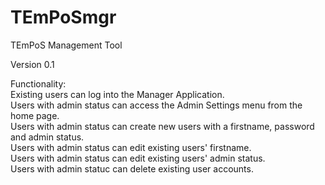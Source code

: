 # TEmPoSmgr
TEmPoS Management Tool

Version 0.1<br>

Functionality:<br>
Existing users can log into the Manager Application. <br>
Users with admin status can access the Admin Settings menu from the home page.<br>
Users with admin status can create new users with a firstname, password and admin status.<br>
Users with admin status can edit existing users' firstname.<br>
Users with admin status can edit existing users' admin status.<br>
Users with admin statuc can delete existing user accounts. <br>